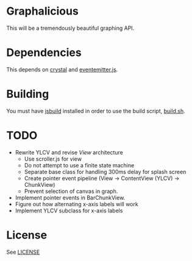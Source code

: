 # Graphalicious

This will be a tremendously beautiful graphing API.

# Dependencies

This depends on [crystal](https://github.com/unixpickle/crystal) and [eventemitter.js](https://github.com/unixpickle/eventemitter.js).

# Building

You must have [jsbuild](https://github.com/unixpickle/jsbuild) installed in order to use the build script, [build.sh](build.sh).

# TODO

 * Rewrite YLCV and revise *View* architecture
   * Use scroller.js for view
   * Do not attempt to use a finite state machine
   * Separate base class for handling 300ms delay for splash screen
   * Create pointer event pipeline (View -> ContentView (YLCV) -> ChunkView)
   * Prevent selection of canvas in graph.
 * Implement pointer events in BarChunkView.
 * Figure out how alternating x-axis labels will work
 * Implement YLCV subclass for x-axis labels

# License

See [LICENSE](LICENSE)
